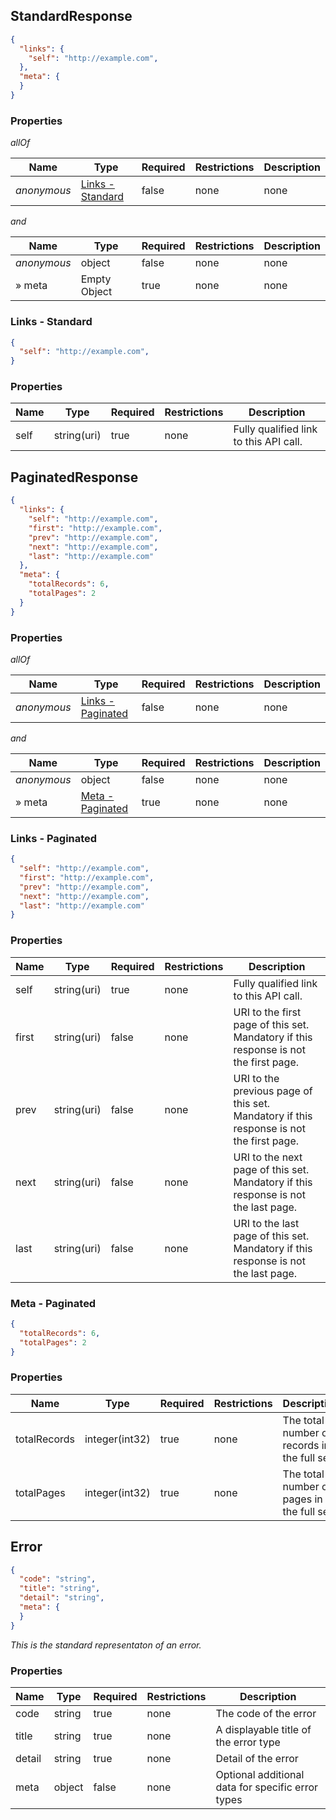 ## StandardResponse

<a id="standardresponse"></a>

```json
{
  "links": {
    "self": "http://example.com",
  },
  "meta": {
  }
}

```

### Properties

*allOf*

|Name|Type|Required|Restrictions|Description|
|---|---|---|---|---|
|*anonymous*|[Links - Standard](#linksstandard)|false|none|none|

*and*

|Name|Type|Required|Restrictions|Description|
|---|---|---|---|---|
|*anonymous*|object|false|none|none|
|» meta|Empty Object|true|none|none|


<a id="linksstandard"></a>
<h3 id="tocSlinks">Links - Standard</h3>


```json
{
  "self": "http://example.com",
}

```

### Properties

|Name|Type|Required|Restrictions|Description|
|---|---|---|---|---|
|self|string(uri)|true|none|Fully qualified link  to this  API  call.|



## PaginatedResponse

<a id="paginatedresponse"></a>

```json
{
  "links": {
    "self": "http://example.com",
    "first": "http://example.com",
    "prev": "http://example.com",
    "next": "http://example.com",
    "last": "http://example.com"
  },
  "meta": {
    "totalRecords": 6,
    "totalPages": 2
  }
}

```

### Properties

*allOf*

|Name|Type|Required|Restrictions|Description|
|---|---|---|---|---|
|*anonymous*|[Links - Paginated](#linkspaginated)|false|none|none|

*and*

|Name|Type|Required|Restrictions|Description|
|---|---|---|---|---|
|*anonymous*|object|false|none|none|
|» meta|[Meta - Paginated](#metapaginated)|true|none|none|


<a id="linkspaginated"></a>
<h3 id="tocSlinks">Links - Paginated</h3>


```json
{
  "self": "http://example.com",
  "first": "http://example.com",
  "prev": "http://example.com",
  "next": "http://example.com",
  "last": "http://example.com"
}

```

### Properties

|Name|Type|Required|Restrictions|Description|
|---|---|---|---|---|
|self|string(uri)|true|none|Fully qualified link  to this  API  call.|
|first|string(uri)|false|none|URI to  the  first  page of this set. Mandatory  if this  response is  not  the  first  page.|
|prev|string(uri)|false|none|URI to  the  previous page of this set. Mandatory if this response is not the first page.|
|next|string(uri)|false|none|URI to the next page of this set. Mandatory if this response is not the last page.|
|last|string(uri)|false|none|URI to the last page of this set.  Mandatory if this response is not the last page.|


<a id="metapaginated"></a>
<h3 id="tocSmeta">Meta - Paginated</h3>


```json
{
  "totalRecords": 6,
  "totalPages": 2
}

```

### Properties

|Name|Type|Required|Restrictions|Description|
|---|---|---|---|---|
|totalRecords|integer(int32)|true|none|The total number of records in the  full set.|
|totalPages|integer(int32)|true|none|The total number of pages in the  full set.|


<a id="error"></a>
<h2 id="tocSerror">Error</h2>


```json
{
  "code": "string",
  "title": "string",
  "detail": "string",
  "meta": {
  }
}

```

*This is the standard representaton of an error.*

### Properties

|Name|Type|Required|Restrictions|Description|
|---|---|---|---|---|
|code|string|true|none|The code of the error|
|title|string|true|none|A displayable title of the error type|
|detail|string|true|none|Detail of the error|
|meta|object|false|none|Optional additional data for specific error types|
